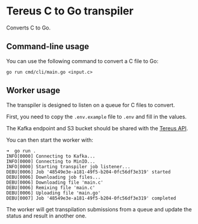 # Tereus C to Go transpiler

Converts C to Go.

## Command-line usage

You can use the following command to convert a C file to Go:

```shell
go run cmd/cli/main.go <input.c>
```

## Worker usage

The transpiler is designed to listen on a queue for C files to convert.

First, you need to copy the `.env.example` file to `.env` and fill in the values.

The Kafka endpoint and S3 bucket should be shared with the [Tereus API](https://github.com/tereus-project/tereus-api).

You can then start the worker with:

```shell
➜  go run .
INFO[0000] Connecting to Kafka...
INFO[0000] Connecting to MinIO...
INFO[0000] Starting transpiler job listener...
DEBU[0006] Job '48549e3e-a181-49f5-b204-0fc56df3e319' started
DEBU[0006] Downloading job files...
DEBU[0006] Downloading file 'main.c'
DEBU[0006] Remixing file 'main.c'
DEBU[0006] Uploading file 'main.go'
DEBU[0007] Job '48549e3e-a181-49f5-b204-0fc56df3e319' completed
```

The worker will get transpilation submissions from a queue and update the status and result in another one.
